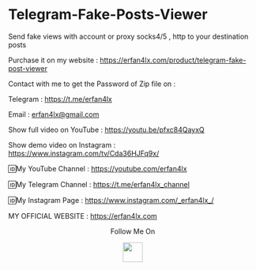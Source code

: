 # Telegram-Fake-Posts-Viewer
Send fake views with account or proxy socks4/5 , http to your destination posts

Purchase it on my website : https://erfan4lx.com/product/telegram-fake-post-viewer

Contact with me to get the Password of Zip file on :

 Telegram : https://t.me/erfan4lx
  
 Email : erfan4lx@gmail.com

Show full video on YouTube : https://youtu.be/pfxc84QayxQ

Show demo video on Instagram : https://www.instagram.com/tv/Cda36HJFq9x/
 
🆔My YouTube Channel : https://youtube.com/erfan4lx

🆔My Telegram Channel : https://t.me/erfan4lx_channel

🆔My Instagram Page : https://www.instagram.com/_erfan4lx_/

 MY OFFICIAL WEBSITE : https://erfan4lx.com

<p align="center">
  Follow Me On
</p>
<p align="center">
  <a href="https://www.youtube.com/c/erfan4lx?sub_confirmation=1">
    <img src="https://www.iconsdb.com/icons/preview/black/youtube-4-xxl.png" width="40" height="40">
  </a>
</p>
